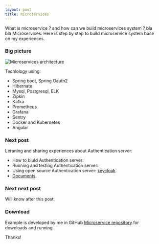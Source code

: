```yaml
---
layout: post
title: microservices
---
```


 What is microservice ? and how can we build microservices system ? bla bla Microservices. Here is step by step to build microservice system base on my experiences.

### Big picture

![Microservices architecture](https://tuannguyendang.github.io/blog/public/img/bigpicture.png)

Techlology using:

* Spring boot, Spring Oauth2
* Hibernate
* Mysql, Postgresql, ELK
* Zipkin
* Kafka
* Prometheus
* Grafana
* Sentry
* Docker and Kubernetes
* Angular

### Next post

Leraning and sharing experiences about Authentication server:

* How to biuld Authentication server:
* Running and testing Authentication server:
* Using open source Authentication server: [keycloak](https://www.keycloak.org/).
* [Documents](https://oauth.net/).

### Next next post

Will know after this post.

### Download

Example is developed by me in GitHub <a href="https://github.com/tuannguyendang/microservice">Microservice repository</a> for downloads and running.

Thanks!
